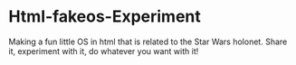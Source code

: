 # Html-fakeos-Experiment
Making a fun little OS in html that is related to the Star Wars holonet. Share it, experiment with it, do whatever you want with it!
